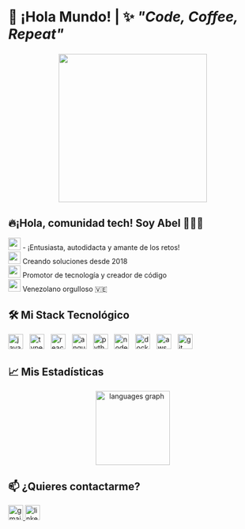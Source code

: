 <h1 align="left">👋 ¡Hola Mundo! | ✨ <em>"Code, Coffee, Repeat"</em></h1>

###

<div align="center">
 <img src="https://media.giphy.com/media/QHE5gWI0QjqF2/giphy.gif" width="300">
</div>

###

<h2 align="left">🔥¡Hola, comunidad tech! Soy <strong>Abel</strong> 👨‍💻🚀</h2>

<p align="left">
  <img src="https://media.giphy.com/media/ZVik7pBtu9dNS/giphy.gif" width="25"> - ¡Entusiasta, autodidacta y amante de los retos!<br>
  <img src="https://media.giphy.com/media/3o7TKSjRrfIPjeiVyY/giphy.gif" width="25"> Creando soluciones desde 2018<br>
  <img src="https://media.giphy.com/media/WUlplcMpOCEmTGBtBW/giphy.gif" width="25"> Promotor de tecnología y creador de código<br>
  <img src="https://media.giphy.com/media/26xBwdIuRJiAIqHwA/giphy.gif" width="25"> Venezolano orgulloso 🇻🇪
</p>

###

<h2 align="left">🛠️ Mi Stack Tecnológico</h2>

<div align="left">
  <img src="https://img.shields.io/badge/JavaScript-F7DF1E?logo=javascript&logoColor=black&style=for-the-badge" height="30" alt="javascript logo" />
  <img width="5" />
  <img src="https://img.shields.io/badge/TypeScript-3178C6?logo=typescript&logoColor=white&style=for-the-badge" height="30" alt="typescript logo" />
  <img width="5" />
  <img src="https://img.shields.io/badge/React-61DAFB?logo=react&logoColor=black&style=for-the-badge" height="30" alt="react logo" />
  <img width="5" />
  <img src="https://img.shields.io/badge/Angular-DD0031?logo=angular&logoColor=white&style=for-the-badge" height="30" alt="angular logo" />
  <img width="5" />
  <img src="https://img.shields.io/badge/Python-3776AB?logo=python&logoColor=white&style=for-the-badge" height="30" alt="python logo" />
  <img width="5" />
  <img src="https://img.shields.io/badge/Node.js-339933?logo=nodedotjs&logoColor=white&style=for-the-badge" height="30" alt="nodejs logo" />
  <img width="5" />
  <img src="https://img.shields.io/badge/Docker-2496ED?logo=docker&logoColor=white&style=for-the-badge" height="30" alt="docker logo" />
  <img width="5" />
  <img src="https://img.shields.io/badge/AWS-232F3E?logo=amazonaws&logoColor=white&style=for-the-badge" height="30" alt="aws logo" />
  <img width="5" />
  <img src="https://img.shields.io/badge/Git-F05032?logo=git&logoColor=white&style=for-the-badge" height="30" alt="git logo" />
</div>

###

<h2 align="left">📈 Mis Estadísticas</h2>

<div align="center">
  <img src="https://github-readme-stats.vercel.app/api/top-langs?username=abelserradev&locale=en&hide_title=false&layout=compact&card_width=320&langs_count=5&theme=dracula&hide_border=false" height="150" alt="languages graph" />
</div>

###

<h2 align="left">📫 ¿Quieres contactarme?</h2>

<p align="left">
  <a href="mailto:abelserra.wtl@gmail.com" target="_blank">
    <img src="https://img.shields.io/badge/Gmail-D14836?style=for-the-badge&logo=gmail&logoColor=white" height="30" alt="gmail logo" />
  </a>
  <a href="https://linkedin.com/in/abeljserraz" target="_blank">
    <img src="https://img.shields.io/badge/LinkedIn-0077B5?style=for-the-badge&logo=linkedin&logoColor=white" height="30" alt="linkedin logo" />
  </a>
</p>
